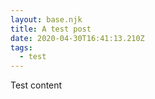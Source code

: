```yaml
---
layout: base.njk
title: A test post
date: 2020-04-30T16:41:13.210Z
tags:
  - test
---
```

Test content
